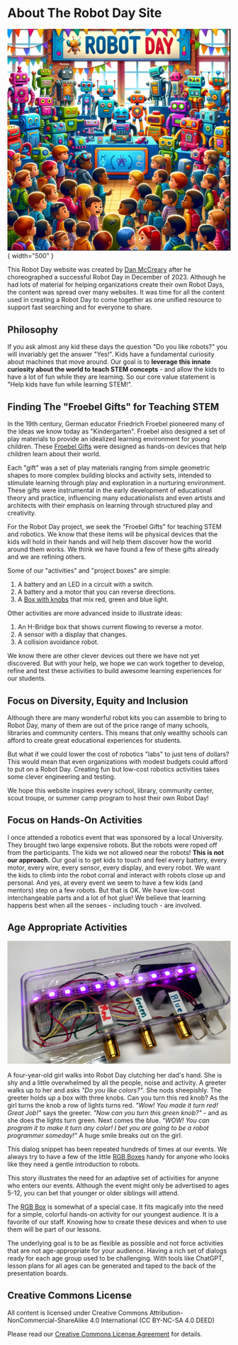 # About The Robot Day Site

![Robot Day Banner](./img/robot-day-banner.png){ width="500" }

This Robot Day website was created by [Dan McCreary](https://www.linkedin.com/in/danmccreary/) after he choreographed a successful Robot Day in December of 2023.  Although he had lots of material for helping organizations create their own Robot Days, the content was spread over many websites.  It was time for all the content
used in creating a Robot Day to come together as one unified resource to support
fast searching and for everyone to share.

## Philosophy

If you ask almost any kid these days the question "Do you like robots?" you will invariably get the answer "Yes!".  Kids have a fundamental curiosity about
machines that move around.  Our goal is to **leverage this innate curiosity about the world to teach STEM concepts** - and allow the kids to have a lot of fun while they are learning.  So our core value statement is "Help kids have fun while learning STEM!".

## Finding The "Froebel Gifts" for Teaching STEM

In the 19th century, German educator Friedrich Froebel pioneered many of
the ideas we know today as "Kindergarten". Froebel also designed a set
of play materials to provide an idealized learning environment for young children.  These [Froebel Gifts](https://en.wikipedia.org/wiki/Froebel_gifts) were designed as hands-on devices that help children learn
about their world.

Each "gift" was a set of play materials ranging from simple geometric shapes to more complex building blocks and activity sets, intended to stimulate learning through play and exploration in a nurturing environment. These gifts were instrumental in the early development of educational theory and practice, influencing many educationalists and even artists and architects with their emphasis on learning through structured play and creativity.

For the Robot Day project, we seek the "Froebel Gifts" for teaching STEM and robotics.  We know that these items will be physical
devices that the kids will hold in their hands and will help
them discover how the world around them works.  We think we have found a few of these gifts already and we are refining others.

Some of our "activities" and "project boxes" are simple:

1. A battery and an LED in a circuit with a switch.
2. A battery and a motor that you can reverse directions.
3. A [Box with knobs](./activities/rgb-box.md) that mix red, green and blue light.

Other activities are more advanced inside to illustrate ideas:

1. An H-Bridge box that shows current flowing to reverse a motor.
2. A sensor with a display that changes.
3. A collision avoidance robot.

We know there are other clever devices out there we have not yet discovered.  But with your help, we hope we can work together to
develop, refine and test these activities to build awesome learning
experiences for our students.

## Focus on Diversity, Equity and Inclusion

Although there are many wonderful robot kits you can assemble to bring to Robot Day, many of them are out of the price range of many schools, libraries and community centers.  This means that only wealthy schools can afford to
create great educational experiences for students.

But what if we could lower the cost of robotics "labs" to just tens of dollars?  This would mean that even organizations with modest budgets could afford to put on a Robot Day.  Creating fun but low-cost robotics activities takes some clever engineering and testing.

We hope this website inspires every school, library, community center, scout troupe, or summer camp program to host their own Robot Day!

## Focus on Hands-On Activities

I once attended a robotics event that was sponsored by a local University.  They brought two large expensive robots.  But the robots were roped off from the participants. The kids we not allowed near the robots!  **This is not our approach.**  Our goal is to get kids to touch and feel every battery, every motor, every wire, every sensor, every display,
and every robot.  We want the kids to climb into the robot corral and interact with robots close up and personal.  And yes, at every event
we seem to have a few kids (and mentors) step on a few robots. But that
is OK.  We have low-cost interchangeable parts and a lot of hot glue!
We believe that learning happens best when all the senses - including touch - are involved.

## Age Appropriate Activities

![RGB Box](./img/rgb-box.jpg)

A four-year-old girl walks into Robot Day clutching her dad's hand.  She is shy and a little overwhelmed by all the people, noise and activity.  A greeter walks up to her and asks *"Do you like colors?"*.  She nods sheepishly.  The greeter holds up a box with three knobs.  Can you turn this red knob?  As the girl turns the knob a row of lights turns red.  *"Wow!  You made it turn red!  Great Job!"* says the greeter.  *"Now can you turn this green knob?"* - and as she does the lights turn green.  Next comes the blue.  *"WOW! You can program it to make it turn any color!  I bet you are going to be a robot programmer someday!"*
A huge smile breaks out on the girl.

This dialog snippet has been repeated hundreds of times at our events.  We always try to have a few of the little [RGB Boxes](./activities/rgb-box.md) handy for anyone who looks like they need a gentle introduction to robots.

This story illustrates the need for an adaptive set of activities for anyone who enters our events.  Although the event might only be advertised to ages 5-12, you can bet that younger or older siblings will attend.

The [RGB Box](./activities/rgb-box.md) is somewhat of a special case.  It fits magically into the need for a simple, colorful hands-on activity for our youngest audience.  It is a favorite of our staff. Knowing how to create these devices and when to use them will be part of our lessons.

The underlying goal is to be as flexible as possible and not force activities that are not age-appropriate for your audience.  Having a rich set of dialogs ready for each age group used to be challenging.  With tools like ChatGPT, lesson plans for all ages can be generated and taped to the back of the presentation boards.

## Creative Commons License

All content is licensed under Creative Commons Attribution-NonCommercial-ShareAlike 4.0 International (CC BY-NC-SA 4.0 DEED)

Please read our [Creative Commons License Agreement](./license.md) for details.
